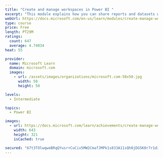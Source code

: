 ```yaml
---
title: "Create and manage workspaces in Power BI "
excerpt: "This module explains how you can share reports and datasets with your users and how to create a deployment strategy that makes sense for you and your organization. Furthermore, you will learn about data lineage in Microsoft Power BI."
webUrl: https://docs.microsoft.com/en-us/learn/modules/create-manage-workspaces-power-bi/
type: course
price: Free
length: PT29M
ratings:
  count: 647
  average: 4.74034
heat: 55

provider:
  name: Microsoft Learn
  domain: microsoft.com
  images:
    - url: /assets/images/organizations/microsoft.com-50x50.jpg
      width: 50
      height: 50

levels:
  - Intermediate

topics:
  - Power BI

images:
  - url: https://docs.microsoft.com/learn/achievements/create-manage-workspaces-power-bi-social.png
    width: 643
    height: 321
    isCached: true

secured: "67t3TOlwqweBRqQYusr+CuCix5MW2CmafJMPk1s833A11sQh0jDG5K0r7r1dzFsLwJ+Cd9pySNiFjPGf7ctKi0CTK/xR9dWJBJo3G9gqilm2SIhN1gvVbwP9+ly2AMO/KZQte8dz8MxDJ8n34dQKR4qrK9KgkelE+rBlakqpNp26r5N3xH0/uXEy71PE9QwlgJJvNvp+1qkZMmcuY5665d455mgy/MdLfdVUaGYSXO2Y9Qla/nfIiJ05bCXjYv3nhZQabl0EEKWcp0/EqTOXZj6oVv58DcmxwaMDG+YmavKIjPbBsPfFmMgcSP5a9UR57Occh8zneKgTkOnXog4sO2jsYD/iugnFlllT+q4/0mZXKdwXiaeLebavTl0YAnVLRpfRjzfxiyu6YmUaWdbOa1Gpx5VzGHoWlEx9ol6wlxs=;y2imVsVYgHkyc4W9uP4Mdw=="
---
```


